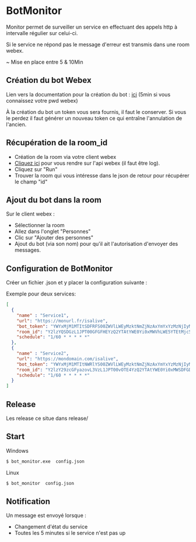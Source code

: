 # BotMonitor  


Monitor permet de surveiller un service en effectuant des appels http à intervalle régulier sur celui-ci.

Si le service ne répond pas le message d'erreur est transmis dans une room webex.

~ Mise en place entre 5 & 10Min

## Création du bot Webex

Lien vers la documentation pour la création du bot : [ici](https://developer.webex.com/docs/bots) (5min si vous connaissez votre pwd webex)

À la création du bot un token vous sera fournis, il faut le conserver. Si vous le perdez il faut générer un nouveau token ce qui entraîne l'annulation de l'ancien.


## Récupération de la room_id
* Création de la room via votre client webex
* [Cliquez ici](https://developer.webex.com/docs/api/v1/rooms/list-rooms) pour vous rendre sur l'api webex (il faut être log).
* Cliquez sur "Run"
* Trouver la room qui vous intéresse dans le json de retour pour récupérer le champ "id"


## Ajout du bot dans la room
Sur le client webex :
* Sélectionner la room
* Allez dans l'onglet "Personnes"
* Clic sur "Ajouter des personnes"
* Ajout du bot (via son nom) pour qu'il ait l'autorisation d'envoyer des messages.


## Configuration de BotMonitor

Créer un fichier .json et y placer la configuration suivante :

Exemple pour deux services:
```json
[
  {
    "name" : "Service1",
    "url": "https://monurl.fr/isalive",
    "bot_token": "YWYxMjM1MTItSDFRFS00ZWVlLWEyMzktNmZjNzAxYmYxYzMzNjIyMDM3NWMtNzg3_RFG_gfgZEfd-471f-934c-50faa59de0db",
    "room_id": "Y2lzYQSDGzL1JPT00GFGFHEYzQ2YTAtYWE0Yi0xMWVhLWE5YTEtMjc5YTNhYjY4M2Vk",
    "schedule": "1/60 * * * * *"
  },
  {
    "name" : "Service2",
    "url": "https://mondomain.com/isalive",
    "bot_token": "YWYxMjM1MTItNWRlYS00ZWVlLWEyMzktNmZjNzAxYmYxYzMzNjIyMDM3NWMtNzg3_PF84_ca98695d-c6fd-471f-934c-50faa59de0db",
    "room_id": "Y2lzY29zcGFyazovL3VzL1JPT00vOTE4YzQ2YTAtYWE0Yi0xMWSDFGDFYTNhYjY4M2Vk",
    "schedule": "1/60 * * * * *"
  }
]
```

## Release 
Les release ce situe dans release/

## Start

Windows
```bash
$ bot_monitor.exe  config.json
```

Linux
```bash
$ bot_monitor  config.json
```

## Notification

Un message est envoyé lorsque : 
* Changement d'état du service
* Toutes les 5 minutes si le service n'est pas up
